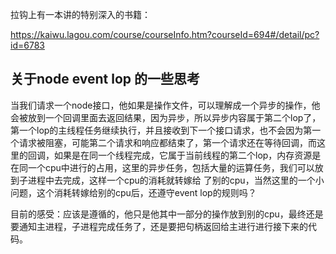 拉钩上有一本讲的特别深入的书籍：

https://kaiwu.lagou.com/course/courseInfo.htm?courseId=694#/detail/pc?id=6783




## 关于node event lop 的一些思考

当我们请求一个node接口，他如果是操作文件，可以理解成一个异步的操作，他会被放到一个回调里面去返回结果，因为异步，所以异步内容属于第二个lop了，第一个lop的主线程任务继续执行，并且接收到下一个接口请求，也不会因为第一个请求被阻塞，可能第二个请求和响应都结束了，第一个请求还在等待回调，而这里的回调，如果是在同一个线程完成，它属于当前线程的第二个lop，内存资源是在同一个cpu中进行的占用，这里的异步任务，包括大量的运算任务，我们可以放到子进程中去完成，这样一个cpu的消耗就转嫁给 了别的cpu，当然这里的一个小问题，这个消耗转嫁给别的cpu后，还遵守event lop的规则吗？

目前的感受：应该是遵循的，他只是他其中一部分的操作放到别的cpu，最终还是要通知主进程，子进程完成任务了，还是要把句柄返回给主进行进行接下来的代码。
